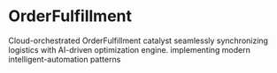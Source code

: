 # OrderFulfillment
Cloud-orchestrated OrderFulfillment catalyst seamlessly synchronizing logistics with AI-driven optimization engine. implementing modern intelligent-automation patterns
